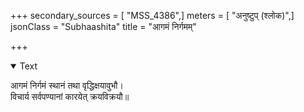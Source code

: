 +++
secondary_sources = [ "MSS_4386",]
meters = [ "अनुष्टुप् (श्लोक)",]
jsonClass = "Subhaashita"
title = "आगमं निर्गमम्"

+++

<details open><summary>Text</summary>

आगमं निर्गमं स्थानं तथा वृद्धिक्षयावुभौ।  
विचार्य सर्वपण्यानां कारयेत् क्रयविक्रयौ॥
</details>
